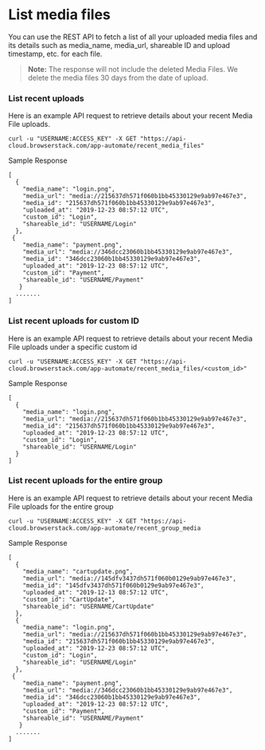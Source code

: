 # List media files
You can use the REST API to fetch a list of all your uploaded media files and its details such as media_name, media_url, shareable ID and upload timestamp, etc. for each file. 

> **Note:** The response will not include the deleted Media Files. We delete the media files 30 days from the date of upload.

### List recent uploads
Here is an example API request to retrieve details about your recent Media File uploads.
```
curl -u "USERNAME:ACCESS_KEY" -X GET "https://api-cloud.browserstack.com/app-automate/recent_media_files"
```
Sample Response
```
[
  {
    "media_name": "login.png",
    "media_url": "media://215637dh571f060b1bb45330129e9ab97e467e3",
    "media_id": "215637dh571f060b1bb45330129e9ab97e467e3",
    "uploaded_at": "2019-12-23 08:57:12 UTC",
    "custom_id": "Login",
    "shareable_id": "USERNAME/Login"
  },
 {
    "media_name": "payment.png",
    "media_url": "media://346dcc23060b1bb45330129e9ab97e467e3",
    "media_id": "346dcc23060b1bb45330129e9ab97e467e3",
    "uploaded_at": "2019-12-23 08:57:12 UTC",
    "custom_id": "Payment",
    "shareable_id": "USERNAME/Payment"
   }
  .......
]
```

### List recent uploads for custom ID
Here is an example API request to retrieve details about your recent Media File uploads under a specific custom id
```
curl -u "USERNAME:ACCESS_KEY" -X GET "https://api-cloud.browserstack.com/app-automate/recent_media_files/<custom_id>"
```
Sample Response 
```
[
  {
    "media_name": "login.png",
    "media_url": "media://215637dh571f060b1bb45330129e9ab97e467e3",
    "media_id": "215637dh571f060b1bb45330129e9ab97e467e3",
    "uploaded_at": "2019-12-23 08:57:12 UTC",
    "custom_id": "Login",
    "shareable_id": "USERNAME/Login"
  }
]
```

### List recent uploads for the entire group
Here is an example API request to retrieve details about your recent Media File uploads for the entire group
```
curl -u "USERNAME:ACCESS_KEY" -X GET "https://api-cloud.browserstack.com/app-automate/recent_group_media
```
Sample Response
```
[
  {
    "media_name": "cartupdate.png",
    "media_url": "media://145dfv3437dh571f060b0129e9ab97e467e3",
    "media_id": "145dfv3437dh571f060b0129e9ab97e467e3",
    "uploaded_at": "2019-12-13 08:57:12 UTC",
    "custom_id": "CartUpdate",
    "shareable_id": "USERNAME/CartUpdate"
  },
  {
    "media_name": "login.png",
    "media_url": "media://215637dh571f060b1bb45330129e9ab97e467e3",
    "media_id": "215637dh571f060b1bb45330129e9ab97e467e3",
    "uploaded_at": "2019-12-23 08:57:12 UTC",
    "custom_id": "Login",
    "shareable_id": "USERNAME/Login"
  },
 {
    "media_name": "payment.png",
    "media_url": "media://346dcc23060b1bb45330129e9ab97e467e3",
    "media_id": "346dcc23060b1bb45330129e9ab97e467e3",
    "uploaded_at": "2019-12-23 08:57:12 UTC",
    "custom_id": "Payment",
    "shareable_id": "USERNAME/Payment"
   }
  .......
]
```

